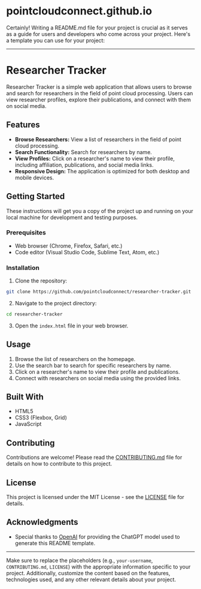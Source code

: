 # pointcloudconnect.github.io

Certainly! Writing a README.md file for your project is crucial as it serves as a guide for users and developers who come across your project. Here's a template you can use for your project:

---

# Researcher Tracker

Researcher Tracker is a simple web application that allows users to browse and search for researchers in the field of point cloud processing. Users can view researcher profiles, explore their publications, and connect with them on social media.

## Features

- **Browse Researchers:** View a list of researchers in the field of point cloud processing.
- **Search Functionality:** Search for researchers by name.
- **View Profiles:** Click on a researcher's name to view their profile, including affiliation, publications, and social media links.
- **Responsive Design:** The application is optimized for both desktop and mobile devices.

## Getting Started

These instructions will get you a copy of the project up and running on your local machine for development and testing purposes.

### Prerequisites

- Web browser (Chrome, Firefox, Safari, etc.)
- Code editor (Visual Studio Code, Sublime Text, Atom, etc.)

### Installation

1. Clone the repository:

```bash
git clone https://github.com/pointcloudconnect/researcher-tracker.git
```

2. Navigate to the project directory:

```bash
cd researcher-tracker
```

3. Open the `index.html` file in your web browser.

## Usage

1. Browse the list of researchers on the homepage.
2. Use the search bar to search for specific researchers by name.
3. Click on a researcher's name to view their profile and publications.
4. Connect with researchers on social media using the provided links.

## Built With

- HTML5
- CSS3 (Flexbox, Grid)
- JavaScript

## Contributing

Contributions are welcome! Please read the [CONTRIBUTING.md](CONTRIBUTING.md) file for details on how to contribute to this project.

## License

This project is licensed under the MIT License - see the [LICENSE](LICENSE) file for details.

## Acknowledgments

- Special thanks to [OpenAI](https://openai.com) for providing the ChatGPT model used to generate this README template.

---

Make sure to replace the placeholders (e.g., `your-username`, `CONTRIBUTING.md`, `LICENSE`) with the appropriate information specific to your project. Additionally, customize the content based on the features, technologies used, and any other relevant details about your project.
